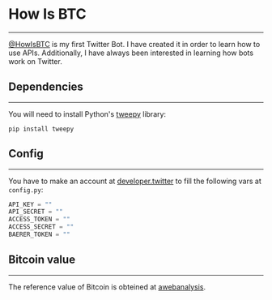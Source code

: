 # How Is BTC
---

[@HowIsBTC](https://twitter.com/HowIsBTC) is my first Twitter Bot. I have created it in order to learn how to use APIs. Additionally, I have always been interested in learning how bots work on Twitter.

## Dependencies
---

You will need to install Python's [tweepy](https://www.tweepy.org/) library:

```
pip install tweepy
```

## Config
---

You have to make an account at [developer.twitter](https://developer.twitter.com/) to fill the following vars at `config.py`:

```python
API_KEY = ""
API_SECRET = ""
ACCESS_TOKEN = ""
ACCESS_SECRET = ""
BAERER_TOKEN = ""
```

## Bitcoin value
---

The reference value of Bitcoin is obteined at [awebanalysis](https://awebanalysis.com/).
